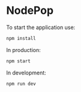 # NodePop

To start the application use:

```sh
npm install
```

In production:

```sh
npm start
```

In development:

```sh
npm run dev
```